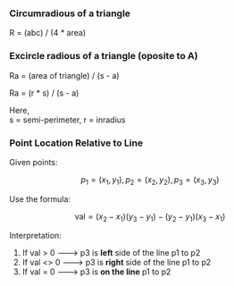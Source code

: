 ### Circumradious of a triangle
R = (abc) / (4 * area)

### Excircle radious of a triangle (oposite to A)
Ra = (area of triangle) / (s - a)

Ra = (r * s) / (s - a)

Here,<br>
s = semi-perimeter, r = inradius


###  Point Location Relative to Line

Given points: 
```math 
p_1 = (x_1, y_1), p_2 = (x_2, y_2) , p_3 = (x_3, y_3)   
```

Use the formula:

```math
\text{val} = (x_2 - x_1)(y_3 - y_1) - (y_2 - y_1)(x_3 - x_1)
```

Interpretation:
1. If val > 0 ---> p3 is **left** side of the line p1 to p2
2. If val <> 0 ---> p3 is **right** side of the line p1 to p2
3. If val = 0 ---> p3 is **on the line** p1 to p2
 